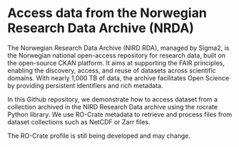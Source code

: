 # Access data from the Norwegian Research Data Archive (NRDA)

The Norwegian Research Data Archive (NIRD RDA), managed by Sigma2, is the Norwegian national open-access repository for research data, built on the open-source CKAN platform. It aims at supporting the FAIR principles, enabling the discovery, access, and reuse of datasets across scientific domains. With nearly 1,000 TB of data, the archive facilitates Open Science by providing persistent identifiers and rich metadata. 


In this Github repository, we demonstrate how to access dataset from a collection archived in the NIRD Research Data archive using the rocrate Python library.
We use RO-Crate metadata to retrieve and process files from dataset collections such as  NetCDF or Zarr files.

The RO-Crate profile is still being developed and may change.

